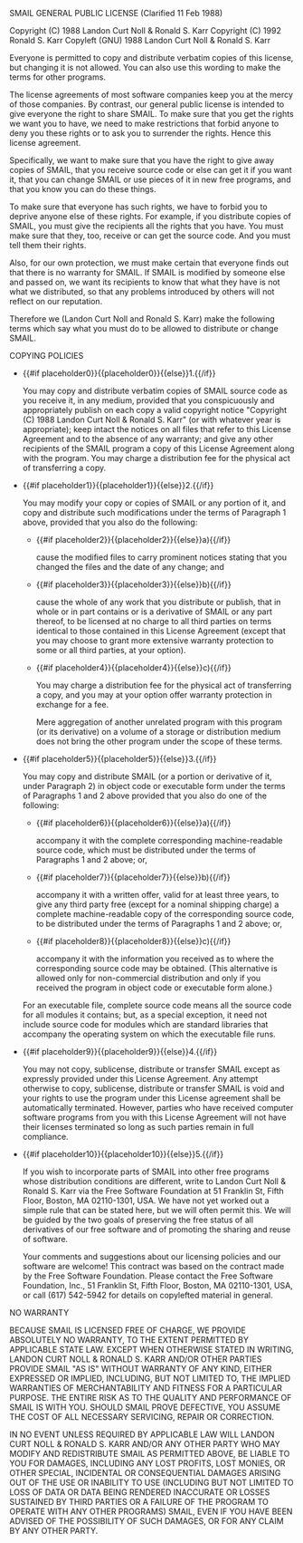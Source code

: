  SMAIL GENERAL PUBLIC LICENSE (Clarified 11 Feb 1988)

 Copyright (C) 1988 Landon Curt Noll &amp; Ronald S. Karr Copyright (C) 1992 Ronald S. Karr Copyleft (GNU) 1988 Landon Curt Noll &amp; Ronald S. Karr

 Everyone is permitted to copy and distribute verbatim copies of this license, but changing it is not allowed. You can also use this wording to make the terms for other programs.

 The license agreements of most software companies keep you at the mercy of those companies. By contrast, our general public license is intended to give everyone the right to share SMAIL. To make sure that you get the rights we want you to have, we need to make restrictions that forbid anyone to deny you these rights or to ask you to surrender the rights. Hence this license agreement.

 Specifically, we want to make sure that you have the right to give away copies of SMAIL, that you receive source code or else can get it if you want it, that you can change SMAIL or use pieces of it in new free programs, and that you know you can do these things.

 To make sure that everyone has such rights, we have to forbid you to deprive anyone else of these rights. For example, if you distribute copies of SMAIL, you must give the recipients all the rights that you have. You must make sure that they, too, receive or can get the source code. And you must tell them their rights.

 Also, for our own protection, we must make certain that everyone finds out that there is no warranty for SMAIL. If SMAIL is modified by someone else and passed on, we want its recipients to know that what they have is not what we distributed, so that any problems introduced by others will not reflect on our reputation.

 Therefore we (Landon Curt Noll and Ronald S. Karr) make the following terms which say what you must do to be allowed to distribute or change SMAIL.

 COPYING POLICIES

* {{#if placeholder0}}{{placeholder0}}{{else}}1.{{/if}}

   You may copy and distribute verbatim copies of SMAIL source code as you receive it, in any medium, provided that you conspicuously and appropriately publish on each copy a valid copyright notice &quot;Copyright (C) 1988 Landon Curt Noll &amp; Ronald S. Karr&quot; (or with whatever year is appropriate); keep intact the notices on all files that refer to this License Agreement and to the absence of any warranty; and give any other recipients of the SMAIL program a copy of this License Agreement along with the program. You may charge a distribution fee for the physical act of transferring a copy.

* {{#if placeholder1}}{{placeholder1}}{{else}}2.{{/if}}

   You may modify your copy or copies of SMAIL or any portion of it, and copy and distribute such modifications under the terms of Paragraph 1 above, provided that you also do the following:

  * {{#if placeholder2}}{{placeholder2}}{{else}}a){{/if}}

     cause the modified files to carry prominent notices stating that you changed the files and the date of any change; and

  * {{#if placeholder3}}{{placeholder3}}{{else}}b){{/if}}

     cause the whole of any work that you distribute or publish, that in whole or in part contains or is a derivative of SMAIL or any part thereof, to be licensed at no charge to all third parties on terms identical to those contained in this License Agreement (except that you may choose to grant more extensive warranty protection to some or all third parties, at your option).

  * {{#if placeholder4}}{{placeholder4}}{{else}}c){{/if}}

     You may charge a distribution fee for the physical act of transferring a copy, and you may at your option offer warranty protection in exchange for a fee.

     Mere aggregation of another unrelated program with this program (or its derivative) on a volume of a storage or distribution medium does not bring the other program under the scope of these terms.

* {{#if placeholder5}}{{placeholder5}}{{else}}3.{{/if}}

   You may copy and distribute SMAIL (or a portion or derivative of it, under Paragraph 2) in object code or executable form under the terms of Paragraphs 1 and 2 above provided that you also do one of the following:

  * {{#if placeholder6}}{{placeholder6}}{{else}}a){{/if}}

     accompany it with the complete corresponding machine-readable source code, which must be distributed under the terms of Paragraphs 1 and 2 above; or,

  * {{#if placeholder7}}{{placeholder7}}{{else}}b){{/if}}

     accompany it with a written offer, valid for at least three years, to give any third party free (except for a nominal shipping charge) a complete machine-readable copy of the corresponding source code, to be distributed under the terms of Paragraphs 1 and 2 above; or,

  * {{#if placeholder8}}{{placeholder8}}{{else}}c){{/if}}

     accompany it with the information you received as to where the corresponding source code may be obtained. (This alternative is allowed only for non-commercial distribution and only if you received the program in object code or executable form alone.)

   For an executable file, complete source code means all the source code for all modules it contains; but, as a special exception, it need not include source code for modules which are standard libraries that accompany the operating system on which the executable file runs.

* {{#if placeholder9}}{{placeholder9}}{{else}}4.{{/if}}

   You may not copy, sublicense, distribute or transfer SMAIL except as expressly provided under this License Agreement. Any attempt otherwise to copy, sublicense, distribute or transfer SMAIL is void and your rights to use the program under this License agreement shall be automatically terminated. However, parties who have received computer software programs from you with this License Agreement will not have their licenses terminated so long as such parties remain in full compliance.

* {{#if placeholder10}}{{placeholder10}}{{else}}5.{{/if}}

   If you wish to incorporate parts of SMAIL into other free programs whose distribution conditions are different, write to Landon Curt Noll &amp; Ronald S. Karr via the Free Software Foundation at 51 Franklin St, Fifth Floor, Boston, MA 02110-1301, USA. We have not yet worked out a simple rule that can be stated here, but we will often permit this. We will be guided by the two goals of preserving the free status of all derivatives of our free software and of promoting the sharing and reuse of software.

   Your comments and suggestions about our licensing policies and our software are welcome! This contract was based on the contract made by the Free Software Foundation. Please contact the Free Software Foundation, Inc., 51 Franklin St, Fifth Floor, Boston, MA 02110-1301, USA, or call (617) 542-5942 for details on copylefted material in general.

 NO WARRANTY

 BECAUSE SMAIL IS LICENSED FREE OF CHARGE, WE PROVIDE ABSOLUTELY NO WARRANTY, TO THE EXTENT PERMITTED BY APPLICABLE STATE LAW. EXCEPT WHEN OTHERWISE STATED IN WRITING, LANDON CURT NOLL &amp; RONALD S. KARR AND/OR OTHER PARTIES PROVIDE SMAIL &quot;AS IS&quot; WITHOUT WARRANTY OF ANY KIND, EITHER EXPRESSED OR IMPLIED, INCLUDING, BUT NOT LIMITED TO, THE IMPLIED WARRANTIES OF MERCHANTABILITY AND FITNESS FOR A PARTICULAR PURPOSE. THE ENTIRE RISK AS TO THE QUALITY AND PERFORMANCE OF SMAIL IS WITH YOU. SHOULD SMAIL PROVE DEFECTIVE, YOU ASSUME THE COST OF ALL NECESSARY SERVICING, REPAIR OR CORRECTION.

 IN NO EVENT UNLESS REQUIRED BY APPLICABLE LAW WILL LANDON CURT NOLL &amp; RONALD S. KARR AND/OR ANY OTHER PARTY WHO MAY MODIFY AND REDISTRIBUTE SMAIL AS PERMITTED ABOVE, BE LIABLE TO YOU FOR DAMAGES, INCLUDING ANY LOST PROFITS, LOST MONIES, OR OTHER SPECIAL, INCIDENTAL OR CONSEQUENTIAL DAMAGES ARISING OUT OF THE USE OR INABILITY TO USE (INCLUDING BUT NOT LIMITED TO LOSS OF DATA OR DATA BEING RENDERED INACCURATE OR LOSSES SUSTAINED BY THIRD PARTIES OR A FAILURE OF THE PROGRAM TO OPERATE WITH ANY OTHER PROGRAMS) SMAIL, EVEN IF YOU HAVE BEEN ADVISED OF THE POSSIBILITY OF SUCH DAMAGES, OR FOR ANY CLAIM BY ANY OTHER PARTY.